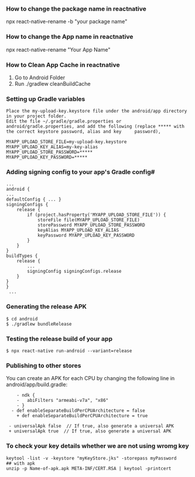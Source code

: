 ### How to change the package name in reactnative

npx react-native-rename -b "your package name"


### How to change the App name in reactnative

npx react-native-rename "Your App Name"


### How to Clean App Cache in reactnative

1. Go to Android Folder
2. Run ./gradlew cleanBuildCache

### Setting up Gradle variables

    Place the my-upload-key.keystore file under the android/app directory in your project folder.
    Edit the file ~/.gradle/gradle.properties or android/gradle.properties, and add the following (replace ***** with the correct keystore password, alias and key     password),
    
    MYAPP_UPLOAD_STORE_FILE=my-upload-key.keystore
    MYAPP_UPLOAD_KEY_ALIAS=my-key-alias
    MYAPP_UPLOAD_STORE_PASSWORD=*****
    MYAPP_UPLOAD_KEY_PASSWORD=*****

### Adding signing config to your app's Gradle config#

    ...
    android {
    ...
    defaultConfig { ... }
    signingConfigs {
        release {
            if (project.hasProperty('MYAPP_UPLOAD_STORE_FILE')) {
                storeFile file(MYAPP_UPLOAD_STORE_FILE)
                storePassword MYAPP_UPLOAD_STORE_PASSWORD
                keyAlias MYAPP_UPLOAD_KEY_ALIAS
                keyPassword MYAPP_UPLOAD_KEY_PASSWORD
            }
        }
    }
    buildTypes {
        release {
            ...
            signingConfig signingConfigs.release
        }
    }
    }
     ...

### Generating the release APK

    $ cd android
    $ ./gradlew bundleRelease

### Testing the release build of your app
    $ npx react-native run-android --variant=release

### Publishing to other stores
  You can create an APK for each CPU by changing the following line in android/app/build.gradle:
        
        - ndk {
        -   abiFilters "armeabi-v7a", "x86"
        - }
      - def enableSeparateBuildPerCPUArchitecture = false
        + def enableSeparateBuildPerCPUArchitecture = true
     
     - universalApk false  // If true, also generate a universal APK
     + universalApk true  // If true, also generate a universal APK
### To check your key details whether we are not using wromg key

    keytool -list -v -keystore "myKeyStore.jks" -storepass myPassword
    ## with apk
    unzip -p Name-of-apk.apk META-INF/CERT.RSA | keytool -printcert
    
    
    
